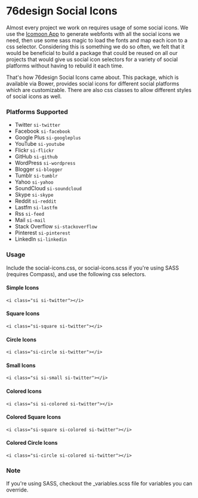 76design Social Icons
================

Almost every project we work on requires usage of some social icons.  We use the [Icomoon App](http://icomoon.io "Icomoon") to generate webfonts with all the social icons we need, then use some sass magic to load the fonts and map each icon to a css selector.  Considering this is something we do so often, we felt that it would be beneficial to build a package that could be reused on all our projects that would give us social icon selectors for a variety of social platforms without having to rebuild it each time.

That's how 76design Social Icons came about.  This package, which is available via Bower, provides social icons for different social platforms which are customizable.  There are also css classes to allow different styles of social icons as well.


### Platforms Supported
- Twitter `si-twitter`
- Facebook `si-facebook`
- Google Plus `si-googleplus`
- YouTube `si-youtube`
- Flickr `si-flickr`
- GitHub `si-github`
- WordPress `si-wordpress`
- Blogger `si-blogger`
- Tumblr `si-tumblr`
- Yahoo `si-yahoo`
- SoundCloud `si-soundcloud`
- Skype `si-skype`
- Reddit `si-reddit`
- Lastfm `si-lastfm`
- Rss `si-feed`
- Mail `si-mail`
- Stack Overflow `si-stackoverflow`
- Pinterest `si-pinterest`
- LinkedIn `si-linkedin`


### Usage

Include the social-icons.css, or social-icons.scss if you're using SASS (requires Compass), and use the following css selectors.

#### Simple Icons
    <i class="si si-twitter"></i>

#### Square Icons
    <i class="si-square si-twitter"></i>

#### Circle Icons
    <i class="si-circle si-twitter"></i>

#### Small Icons
    <i class="si si-small si-twitter"></i>

#### Colored Icons
    <i class="si si-colored si-twitter"></i>

#### Colored Square Icons
    <i class="si-square si-colored si-twitter"></i>

#### Colored Circle Icons
    <i class="si-circle si-colored si-twitter"></i>


### Note

If you're using SASS, checkout the _variables.scss file for variables you can override.